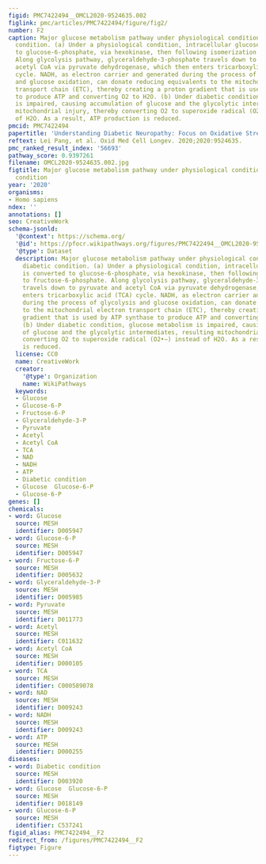 ```yaml
---
figid: PMC7422494__OMCL2020-9524635.002
figlink: pmc/articles/PMC7422494/figure/fig2/
number: F2
caption: Major glucose metabolism pathway under physiological condition and diabetic
  condition. (a) Under a physiological condition, intracellular glucose is converted
  to glucose-6-phosphate, via hexokinase, then following isomerization to fructose-6-phosphate.
  Along glycolysis pathway, glyceraldehyde-3-phosphate travels down to pyruvate and
  acetyl CoA via pyruvate dehydrogenase, which then enters tricarboxylic acid (TCA)
  cycle. NADH, as electron carrier and generated during the process of glycolysis
  and glucose oxidation, can donate reducing equivalents to the mitochondrial electron
  transport chain (ETC), thereby creating a proton gradient that is used by ATP synthase
  to produce ATP and converting O2 to H2O. (b) Under diabetic condition, glucose metabolism
  is impaired, causing accumulation of glucose and the glycolytic intermediates, resulting
  mitochondrial injury, thereby converting O2 to superoxide radical (O2•−) instead
  of H2O. As a result, ATP production is reduced.
pmcid: PMC7422494
papertitle: 'Understanding Diabetic Neuropathy: Focus on Oxidative Stress.'
reftext: Lei Pang, et al. Oxid Med Cell Longev. 2020;2020:9524635.
pmc_ranked_result_index: '56693'
pathway_score: 0.9397261
filename: OMCL2020-9524635.002.jpg
figtitle: Major glucose metabolism pathway under physiological condition and diabetic
  condition
year: '2020'
organisms:
- Homo sapiens
ndex: ''
annotations: []
seo: CreativeWork
schema-jsonld:
  '@context': https://schema.org/
  '@id': https://pfocr.wikipathways.org/figures/PMC7422494__OMCL2020-9524635.002.html
  '@type': Dataset
  description: Major glucose metabolism pathway under physiological condition and
    diabetic condition. (a) Under a physiological condition, intracellular glucose
    is converted to glucose-6-phosphate, via hexokinase, then following isomerization
    to fructose-6-phosphate. Along glycolysis pathway, glyceraldehyde-3-phosphate
    travels down to pyruvate and acetyl CoA via pyruvate dehydrogenase, which then
    enters tricarboxylic acid (TCA) cycle. NADH, as electron carrier and generated
    during the process of glycolysis and glucose oxidation, can donate reducing equivalents
    to the mitochondrial electron transport chain (ETC), thereby creating a proton
    gradient that is used by ATP synthase to produce ATP and converting O2 to H2O.
    (b) Under diabetic condition, glucose metabolism is impaired, causing accumulation
    of glucose and the glycolytic intermediates, resulting mitochondrial injury, thereby
    converting O2 to superoxide radical (O2•−) instead of H2O. As a result, ATP production
    is reduced.
  license: CC0
  name: CreativeWork
  creator:
    '@type': Organization
    name: WikiPathways
  keywords:
  - Glucose
  - Glucose-6-P
  - Fructose-6-P
  - Glyceraldehyde-3-P
  - Pyruvate
  - Acetyl
  - Acetyl CoA
  - TCA
  - NAD
  - NADH
  - ATP
  - Diabetic condition
  - Glucose  Glucose-6-P
  - Glucose-6-P
genes: []
chemicals:
- word: Glucose
  source: MESH
  identifier: D005947
- word: Glucose-6-P
  source: MESH
  identifier: D005947
- word: Fructose-6-P
  source: MESH
  identifier: D005632
- word: Glyceraldehyde-3-P
  source: MESH
  identifier: D005985
- word: Pyruvate
  source: MESH
  identifier: D011773
- word: Acetyl
  source: MESH
  identifier: C011632
- word: Acetyl CoA
  source: MESH
  identifier: D000105
- word: TCA
  source: MESH
  identifier: C000589078
- word: NAD
  source: MESH
  identifier: D009243
- word: NADH
  source: MESH
  identifier: D009243
- word: ATP
  source: MESH
  identifier: D000255
diseases:
- word: Diabetic condition
  source: MESH
  identifier: D003920
- word: Glucose  Glucose-6-P
  source: MESH
  identifier: D018149
- word: Glucose-6-P
  source: MESH
  identifier: C537241
figid_alias: PMC7422494__F2
redirect_from: /figures/PMC7422494__F2
figtype: Figure
---
```

